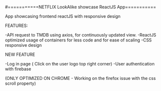 #===========NETFLIX LookAlike showcase ReactJS App===========

App showcasing frontend reactJS with responsive design

FEATURES:

-API request to TMDB using axios, for continuously updated view.
-ReactJS optimized usage of containers for less code and for ease of scaling
-CSS responsive design

NEW FEATURE

-Log in page ( Click on the user logo top right corner)
-User authentication with firebase

(ONLY OPTIMIZED ON CHROME - Working on the firefox issue with the css scroll property)
